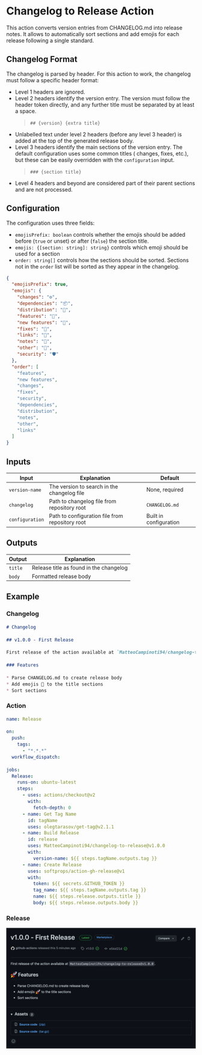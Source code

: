 # Changelog to Release Action

This action converts version entries from CHANGELOG.md into release notes. It allows to automatically sort sections and
add emojis for each release following a single standard.

## Changelog Format

The changelog is parsed by header. For this action to work, the changelog must follow a specific header format:

* Level 1 headers are ignored.
* Level 2 headers identify the version entry. The version must follow the header token directly, and any further title
  must be separated by at least a space.<br/>
  > `## {version} {extra title}`
* Unlabelled text under level 2 headers (before any level 3 header) is added at the top of the generated release body.
* Level 3 headers identify the main sections of the version entry. The default configuration uses some common titles (
  changes, fixes, etc.), but these can be easily overridden with the `configuration` input.<br/>
  > `### {section title}`
* Level 4 headers and beyond are considered part of their parent sections and are not processed.

## Configuration

The configuration uses three fields:

* `emojisPrefix: boolean` controls whether the emojis should be added before (`true` or unset) or after (`false`) the
  section title.
* `emojis: {[section: string]: string}` controls which emoji should be used for a section
* `order: string[]` controls how the sections should be sorted. Sections not in the `order` list will be sorted as they
  appear in the changelog.

```json
{
  "emojisPrefix": true,
  "emojis": {
    "changes": "⚙️",
    "dependencies": "📦",
    "distribution": "🚚",
    "features": "🚀",
    "new features": "🚀",
    "fixes": "🔧",
    "links": "🔗",
    "notes": "📝",
    "other": "💬",
    "security": "🛡"
  },
  "order": [
    "features",
    "new features",
    "changes",
    "fixes",
    "security",
    "dependencies",
    "distribution",
    "notes",
    "other",
    "links"
  ]
}
```

## Inputs

| Input           | Explanation                                     | Default                |
|-----------------|-------------------------------------------------|------------------------|
| `version-name`  | The version to search in the changelog file     | None, required         |
| `changelog`     | Path to changelog file from repository root     | `CHANGELOG.md`         |
| `configuration` | Path to configuration file from repository root | Built in configuration |

## Outputs

| Output  | Explanation                             |
|---------|-----------------------------------------|
| `title` | Release title as found in the changelog |
| `body`  | Formatted release body                  |

## Example

### Changelog

```markdown
# Changelog

## v1.0.0 - First Release

First release of the action available at `MatteoCampinoti94/changelog-to-release@v1.0.0`.

### Features

* Parse CHANGELOG.md to create release body
* Add emojis 🚀 to the title sections
* Sort sections
```

### Action

```yaml
name: Release

on:
  push:
    tags:
      - "*.*.*"
  workflow_dispatch:

jobs:
  Release:
    runs-on: ubuntu-latest
    steps:
      - uses: actions/checkout@v2
        with:
          fetch-depth: 0
      - name: Get Tag Name
        id: tagName
        uses: olegtarasov/get-tag@v2.1.1
      - name: Build Release
        id: release
        uses: MatteoCampinoti94/changelog-to-release@v1.0.0
        with:
          version-name: ${{ steps.tagName.outputs.tag }}
      - name: Create Release
        uses: softprops/action-gh-release@v1
        with:
          token: ${{ secrets.GITHUB_TOKEN }}
          tag_name: ${{ steps.tagName.outputs.tag }}
          name: ${{ steps.release.outputs.title }}
          body: ${{ steps.release.outputs.body }}
```

### Release

![](docs/example-release.png)
